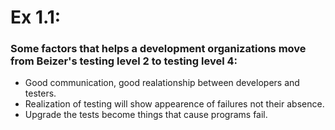 # Ex 1.1:
### Some factors that helps a development organizations move from Beizer's testing level 2 to testing level 4:
 * Good communication, good realationship between developers and testers.
 * Realization of testing will show appearence of failures not their absence.
 * Upgrade the tests become things that cause programs fail. 